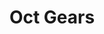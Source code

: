 ---
layout: default
modal-id: 1003
img: octgears
title: Oct Gears

youtube-link: https://www.youtube.com/watch?v=95iZK4yOW-4
#tp-museum-link: 
tp-forum-link: http://twistypuzzles.com/forum/viewtopic.php?f=18&t=31905
#purchase-service: 
#purchase-link: 

description: The Oct Gears is not actually a puzzle, but it's a lot of fun to play with. This was an exercise in designing conical gears patterned around a sphere completely from scratch. It's a more expensive fidget toy.
---